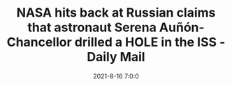---
"title": "NASA hits back at Russian claims that astronaut Serena Auñón-Chancellor drilled a HOLE in the ISS - Daily Mail"
"date": "2021-8-16 7:0:0"
"feed_name": "GOOGLENEWS"
"feed_website": "https://news.google.com/search?q=drilling%2Bincident&hl=en-US&gl=US&ceid=US:en"
"feed_rss": "https://news.google.com/rss/search?q=drilling%2Bincident&hl=en-US&gl=US&ceid=US:en"
"link": "https://www.dailymail.co.uk/sciencetech/article-9897471/NASA-hits-Russianclaims-astronaut-Serena-Au-n-Chancellor-drilled-HOLE-ISS.html"
"file": "_posts/2021-8-16-7-0-0_GOOGLENEWS_6e8300d334dd0554f0a7599fb03d93266815080b.md"
"accident": "0"
"drilling": "0"
---